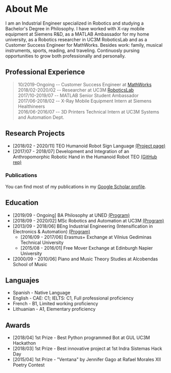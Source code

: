 # About Me

I am an Industrial Engineer specialized in Robotics and studying a Bachelor's Degree in Philosophy. I have worked with X-ray mobile equipment at Siemens R&D, as a MATLAB Ambassador for my home university, as a Robotics researcher in UC3M RoboticsLab and as a Customer Success Engineer for MathWorks. Besides work: family, musical instruments, sports, reading, and traveling. Continuosly pursing opportunities to grow both professionally and personally.


## Professional Experience

> 10/2019-Ongoing -- Customer Success Engineer at [MathWorks](https://es.mathworks.com/) <br>
> 2018/02-2020/02 -- Researcher at UC3M [RoboticsLab](http://roboticslab.uc3m.es/roboticslab/) <br>
> 2017/10-2019/07 -- MATLAB Senior Student Ambassador <br>
> 2017/06-2018/02 -- X-Ray Mobile Equipment Intern at Siemens Healthineers <br>
> 2016/06-2016/07 -- 3D Printers Technical Intern at UC3M Systems and Automation Dept. 

## Research Projects
* [2018/02 - 2020/11] TEO Humanoid Robot Sign Language [(Project page)](http://roboticslab.uc3m.es/roboticslab/robottypeandapp/robot-sign-language)
* [2017/07 - 2018/07] Development and Integration of an Anthropomorphic Robotic Hand in the Humanoid Robot TEO [(GitHub rep)](https://github.com/roboticslab-uc3m/Dextra)

### Publications

You can find most of my publications in my [Google Scholar profile](https://scholar.google.es/citations?user=8wrwg4sAAAAJ&hl=es&authuser=1).


## Education

* [2019/09 - Ongoing] BA Philosophy at UNED [(Program)](http://portal.uned.es/portal/page?_pageid=93,71398199&_dad=portal&_schema=PORTAL&idTitulacion=7001)
* [2018/09 - 2020/02] MSc Robotics and Automation at UC3M [(Program)](https://www.uc3m.es/master/robotics#curriculum)
* [2013/09 - 2018/06] BEng Industrial Engineering (Intensification in Electronics & Automation) [(Program)](https://www.uc3m.es/bachelor-degree/industrial-technologies#program_previousprogram)
  *  [2016/09 - 2017/06] Erasmus+ Exchange at Vilnius Gediminas Technical University
  *  [2015/08 - 2016/01] Free Mover Exchange at Edinburgh Napier University
* [2000/09 - 2010/06] Piano and Music Theory Studies at Alcobendas School of Music

## Languajes
* Spanish - Native Language
* English - CAE: C1; IELTS: C1, Full professional proficiency
* French - B1, Limited working proficiency
* Lithuanian - A1, Elementary proficiency

## Awards
* [2018/04] 1st Prize - Best Python programmed Bot at GUL UC3M Hackathon
* [2018/03] 1st Prize - Best innovative project at 1st Indra Sistemas Hack Day
* [2015/04] 1st Prize - "Ventana" by Jennifer Gago at Rafael Morales XII Poetry Contest
